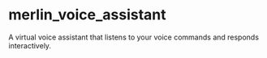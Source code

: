 # merlin_voice_assistant
A virtual voice assistant that listens to your voice commands and responds interactively.
